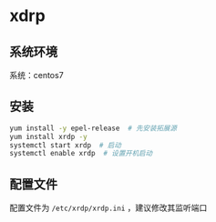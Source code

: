 # xdrp

## 系统环境

系统：centos7

## 安装

``` bash
yum install -y epel-release  # 先安装拓展源
yum install xrdp -y
systemctl start xrdp  # 启动
systemctl enable xrdp  # 设置开机启动
```

## 配置文件

配置文件为 `/etc/xrdp/xrdp.ini` ，建议修改其监听端口
